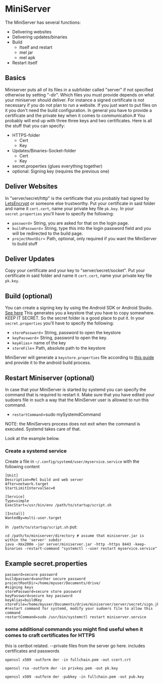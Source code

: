 # MiniServer
The MiniServer has several functions:
* Delivering websites
* Delivering updates/binaries
* Build 
    * Itself and restart
    * mel jar
    * mel apk
* Restart itself
## Basics
Miniserver puts all of its files in a subfolder  called "server" if not specified otherwise by setting "-dir".
Which files you must provide depends on what your miniserver should deliver. For instance a signed certificate is not necessary if you do not plan to run a website.
If you just want to put files on it you don't need the build configuration.
In general you have to provide a certificate and the private key when it comes to communication.#
You probably will end up with three three keys and two certificates.
Here is all the stuff that you can specify:
* HTTPS-folder
    * Cert
    * Key
* Updates/Binaries-Socket-folder
    * Cert
    * Key
* secret.properties (glues everything together)
* optional: Signing key (requires the previous one)


## Deliver Websites
In "server/secret/http" is the certificate that you probably had signed by [LetsEncrypt](https://letsencrypt.org/) or someone else trustworthy.
Put your certificate in said folder and name it `cert.cert`, name your private key file `pk.key`.
In your `secret.properties` you'll have to specify the following:
* `password`= String, you are asked for that on the login page.
* `buildPassword`= String, type this into the login password field and you will be redirected to the build page.
* `projectRootDir`= Path, optional, only required if you want the MiniServer to build stuff


## Deliver Updates
Copy your certificate and your key to "server/secret/socket".
Put your certificate in said folder and name it `cert.cert`, name your private key file `pk.key`.

## Build (optional)
You can create a signing key by using the Android SDK or Android Studio. [See here](https://developer.android.com/studio/publish/app-signing#generate-key)
This generates you a keystore that you have to copy somewhere. KEEP IT SECRET. So the secret folder is a good place to put it.
In your `secret.properties` you'll have to specify the following:

* `storePassword`= String, password to open the keystore
* `keyPassword`= String, password to open the key.
* `keyAlias`= name of the key
* `storeFile`= Path, absolute path to the keystore

MiniServer will generate a `keystore.properties` file according to [this guide](https://developer.android.com/studio/publish/app-signing#secure-key)
and provide it to the android build process.

## Restart Miniserver (optional)
In case that your MiniServer is started by systemd you can specify the command that is required to restart it.
Make sure that you have edited your sudoers file in such a way that the MiniServer user is allowed to run this command.

* `restartCommand`=sudo mySystemdCommand

NOTE: the MiniServers process does not exit when the command is executed. Systemd takes care of that.

Look at the example below.

### Create a systemd service
Create a file in `~/.config/systemd/user/myservice.service` with the following content
```editorconfig
[Unit]
Description=Mel build and web server
After=network.target
StartLimitIntervalSec=0

[Service]
Type=simple
ExecStart=/usr/bin/env /path/to/startup/script.sh

[Install]
WantedBy=multi-user.target
```
in ` /path/to/startup/script.sh` put:
```shell script
cd /path/to/miniserver/directory # assume that miniserver.jar is within the 'server' subdir  
java -Xmx200m -jar server/miniserver.jar -http -https 8443 -keep-binaries -restart-command "systemctl --user restart myservice.service"
```
## Example secret.properties
```properties
password=secure password
buildpassword=another secure password
projectRootDir=/home/myuser/Documents/drive/
#signing keys
storePassword=secure store password
keyPassword=secure key password
keyAlias=buildKey
storeFile=/home/myuser/Documents/drive/miniserver/server/secret/sign.jks 
#restart command for systemd, modify your sudoers file to allow this command
restartCommand=sudo /usr/bin/systemctl restart miniserver.service
```


### some additional commands you might find useful when it comes to craft certificates for HTTPS
this is certbot related.
--private files from the server go here. includes certificates and passwords

`openssl x509 -outform der -in fullchain.pem -out ccert.crt`

`openssl rsa -outform der -in privkey.pem -out pk.key`

`openssl x509 -outform der -pubkey -in fullchain.pem -out pub.key`
